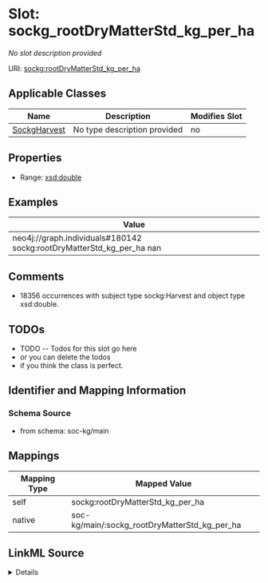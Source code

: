 

# Slot: sockg_rootDryMatterStd_kg_per_ha


_No slot description provided_





URI: [sockg:rootDryMatterStd_kg_per_ha](http://www.semanticweb.org/sockg/ontologies/2024/0/soil-carbon-ontology/rootDryMatterStd_kg_per_ha)



<!-- no inheritance hierarchy -->





## Applicable Classes

| Name | Description | Modifies Slot |
| --- | --- | --- |
| [SockgHarvest](../classes/SockgHarvest.md) | No type description provided |  no  |







## Properties

* Range: [xsd:double](http://www.w3.org/2001/XMLSchema#double)






## Examples

| Value |
| --- |
| neo4j://graph.individuals#180142 sockg:rootDryMatterStd_kg_per_ha nan |

## Comments

* 18356 occurrences with subject type sockg:Harvest and object type xsd:double.

## TODOs

* TODO -- Todos for this slot go here
* or you can delete the todos
* if you think the class is perfect.

## Identifier and Mapping Information







### Schema Source


* from schema: soc-kg/main




## Mappings

| Mapping Type | Mapped Value |
| ---  | ---  |
| self | sockg:rootDryMatterStd_kg_per_ha |
| native | soc-kg/main/:sockg_rootDryMatterStd_kg_per_ha |




## LinkML Source

<details>
```yaml
name: sockg_rootDryMatterStd_kg_per_ha
description: No slot description provided
todos:
- TODO -- Todos for this slot go here
- or you can delete the todos
- if you think the class is perfect.
comments:
- 18356 occurrences with subject type sockg:Harvest and object type xsd:double.
examples:
- value: neo4j://graph.individuals#180142 sockg:rootDryMatterStd_kg_per_ha nan
from_schema: soc-kg/main
rank: 1000
slot_uri: sockg:rootDryMatterStd_kg_per_ha
alias: sockg_rootDryMatterStd_kg_per_ha
domain_of:
- sockg_Harvest
range: double

```
</details>